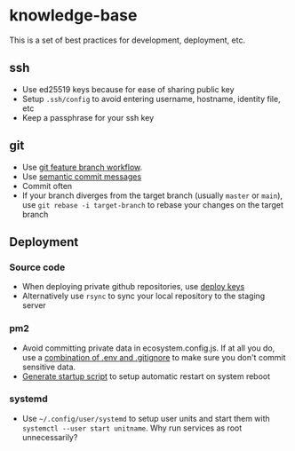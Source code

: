 # knowledge-base

This is a set of best practices for development, deployment, etc.

## ssh

* Use ed25519 keys because for ease of sharing public key
* Setup `.ssh/config` to avoid entering username, hostname, identity file, etc
* Keep a passphrase for your ssh key

## git

* Use [git feature branch workflow](https://www.atlassian.com/git/tutorials/comparing-workflows/feature-branch-workflow).
* Use [semantic commit messages](https://seesparkbox.com/foundry/semantic_commit_messages)
* Commit often
* If your branch diverges from the target branch (usually `master` or `main`), use `git rebase -i target-branch` to rebase your changes on the target branch

## Deployment

### Source code

* When deploying private github repositories, use [deploy keys](https://docs.github.com/en/free-pro-team@latest/developers/overview/managing-deploy-keys)
* Alternatively use `rsync` to sync your local repository to the staging server

### pm2

* Avoid committing private data in ecosystem.config.js. If at all you do, use a [combination of .env and .gitignore](https://stackoverflow.com/a/59334216/589184) to make sure you don't commit sensitive data.
* [Generate startup script](https://pm2.keymetrics.io/docs/usage/startup/) to setup automatic restart on system reboot

### systemd

* Use `~/.config/user/systemd` to setup user units and start them with `systemctl --user start unitname`. Why run services as root unnecessarily?
